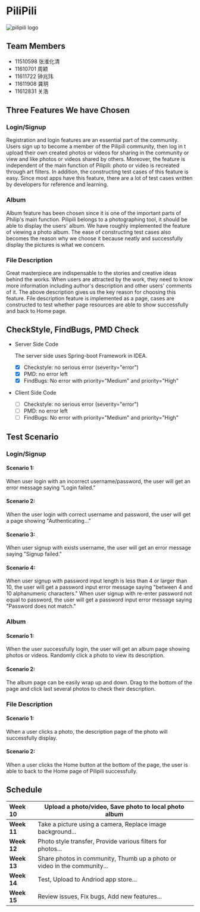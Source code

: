 # PiliPili

![pilipili logo](https://ws2.sinaimg.cn/large/006tKfTcgy1g1kqwsbmlaj3074074q3v.jpg)

## Team Members

* 11510598 张淮化清
* 11610701 周颖
* 11611722 钟兆玮
* 11611908 龚玥
* 11612831 关浩

## Three Features We have Chosen

### Login/Signup
Registration and login features are an essential part of the community. Users sign up to become a member of the Pilipili community, then log in t upload their own created photos or videos for sharing in the community or view and like photos or videos shared by others. Moreover, the feature is independent of the main function of Pilipili: photo or video is recreated through art filters. In addition, the constructing test cases of this feature is easy. Since most apps have this feature, there are a lot of test cases written by developers for reference and learning.
### Album

Album feature has been chosen since it is one of the important parts of Philip's main function. Pilipili belongs to a photographing tool, it should be able to display the users' album. We have roughly implemented the feature of viewing a photo album. The ease of constructing test cases also becomes the reason why we choose it because neatly and successfully display the pictures is what we concern. 

### File Description

Great masterpiece are indispensable to the stories and creative ideas behind the works. When users are attracted by the work, they need to know more information including author's description and other users' comments of it. The above description gives us the key reason for choosing this feature. File description feature is implemented as a page, cases are constructed to test whether page resources are able to show successfully and back to Home page.  

## CheckStyle, FindBugs, PMD Check

* Server Side Code

  The server side uses Spring-boot Framework in IDEA. 

  - [x] Checkstyle: no serious error (severity="error")
  - [x] PMD: no error left
  - [x] FindBugs: No error with priority="Medium" and priority="High"

* Client Side Code

  - [ ] Checkstyle: no serious error (severity="error")
  - [ ] PMD: no error left
  - [ ] FindBugs: No error with priority="Medium" and priority="High"

## Test Scenario

### Login/Signup
#### Scenario 1:
When user login with an incorrect username/password, the user will get an error message saying “Login failed.”
#### Scenario 2:
When the user login with correct username and password, the user will get a page showing "Authenticating..."
#### Scenario 3:
When user signup with exists username, the user will get an error message saying "Signup failed."
#### Scenario 4:
When user signup with password input length is less than 4 or larger than 10, the user will get a password input error message saying "between 4 and 10 alphanumeric characters."
When user signup with re-enter password not equal to password, the user will get a password input error message saying "Password does not match."



### Album
#### Scenario 1:
When the user successfully login, the user will get an album page showing photos or videos. Randomly click a photo to view its description.
#### Scenario 2:
The album page can be easily wrap up and down. Drag to the bottom of the page and click last several photos to check their description.

### File Description
#### Scenario 1:
When a user clicks a photo, the description page of the photo will successfully display.
#### Scenario 2:

When a user clicks the Home button at the bottom of the page, the user is able to back to the Home page of Pilipili successfully.

## Schedule

| Week 10     | Upload a photo/video, Save photo to local photo album        |
| :---------- | ------------------------------------------------------------ |
| **Week 11** | Take a picture using a camera, Replace image background...   |
| **Week 12** | Photo style transfer, Provide various filters for photos...  |
| **Week 13** | Share photos in community, Thumb up a photo or video in the community... |
| **Week 14** | Test, Upload to Andriod app store...                         |
| **Week 15** | Review issues, Fix bugs, Add new features...                 |